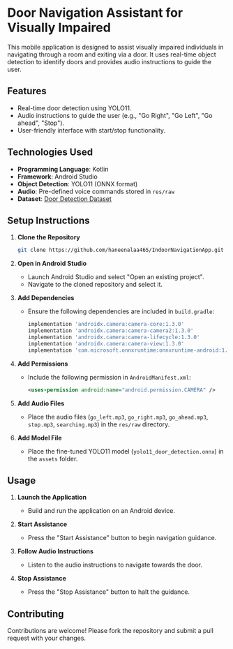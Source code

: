 # Door Navigation Assistant for Visually Impaired

This mobile application is designed to assist visually impaired individuals in navigating through a room and exiting via a door. It uses real-time object detection to identify doors and provides audio instructions to guide the user.

## Features
- Real-time door detection using YOLO11.
- Audio instructions to guide the user (e.g., "Go Right", "Go Left", "Go ahead", "Stop").
- User-friendly interface with start/stop functionality.

## Technologies Used
- **Programming Language**: Kotlin
- **Framework**: Android Studio
- **Object Detection**: YOLO11 (ONNX format)
- **Audio**: Pre-defined voice commands stored in `res/raw`
- **Dataset**: [Door Detection Dataset](https://www.kaggle.com/datasets/sayedmohamed1/doors-detection/data)

## Setup Instructions
1. **Clone the Repository**
   ```bash
   git clone https://github.com/haneenalaa465/IndoorNavigationApp.git
   ```

2. **Open in Android Studio**
   - Launch Android Studio and select "Open an existing project".
   - Navigate to the cloned repository and select it.

3. **Add Dependencies**
   - Ensure the following dependencies are included in `build.gradle`:
     ```gradle
     implementation 'androidx.camera:camera-core:1.3.0'
     implementation 'androidx.camera:camera-camera2:1.3.0'
     implementation 'androidx.camera:camera-lifecycle:1.3.0'
     implementation 'androidx.camera:camera-view:1.3.0'
     implementation 'com.microsoft.onnxruntime:onnxruntime-android:1.11.0'
     ```

4. **Add Permissions**
   - Include the following permission in `AndroidManifest.xml`:
     ```xml
     <uses-permission android:name="android.permission.CAMERA" />
     ```

5. **Add Audio Files**
   - Place the audio files (`go_left.mp3`, `go_right.mp3`, `go_ahead.mp3`, `stop.mp3`, `searching.mp3`) in the `res/raw` directory.

6. **Add Model File**
   - Place the fine-tuned YOLO11 model (`yolo11_door_detection.onnx`) in the `assets` folder.

## Usage
1. **Launch the Application**
   - Build and run the application on an Android device.

2. **Start Assistance**
   - Press the "Start Assistance" button to begin navigation guidance.

3. **Follow Audio Instructions**
   - Listen to the audio instructions to navigate towards the door.

4. **Stop Assistance**
   - Press the "Stop Assistance" button to halt the guidance.

## Contributing
Contributions are welcome! Please fork the repository and submit a pull request with your changes.
